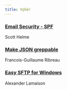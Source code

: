 ```yaml
---
title: Výběr
---
```


### [Email Security - SPF](https://scotthelme.co.uk/email-security-spf/)
Scott Helme

### [Make JSON greppable](https://github.com/FGRibreau/gron)
Francois-Guillaume Ribreau

### [Easy SFTP for Windows](https://github.com/alamaison/swish)
Alexander Lamaison
